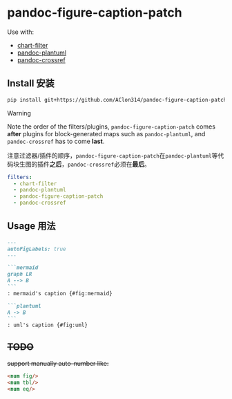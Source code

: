# pandoc-figure-caption-patch

Use with:

- [chart-filter](https://github.com/nihilor/pandoc-mermaid-chartjs-filter)
- [pandoc-plantuml](https://github.com/timofurrer/pandoc-plantuml-filter)
- [pandoc-crossref](https://github.com/lierdakil/pandoc-crossref/)

## Install 安装
```sh
pip install git+https://github.com/AClon314/pandoc-figure-caption-patch.git
```

> [!WARNING]
> Note the order of the filters/plugins, `pandoc-figure-caption-patch` comes **after** plugins for block-generated maps such as `pandoc-plantuml`, and `pandoc-crossref` has to come **last**.
> 
> 注意过滤器/插件的顺序，`pandoc-figure-caption-patch`在`pandoc-plantuml`等代码块生图的插件**之后**，`pandoc-crossref`必须在**最后**。
> ```yaml
> filters:
>   - chart-filter
>   - pandoc-plantuml
>   - pandoc-figure-caption-patch
>   - pandoc-crossref
> ```

## Usage 用法

~~~markdown
---
autoFigLabels: true
---

```mermaid
graph LR
A --> B
```
: mermaid's caption {#fig:mermaid}

```plantuml
A -> B
```
: uml's caption {#fig:uml}

~~~

## ~~TODO~~

~~support manually auto-number like:~~

~~~html
<num fig/>
<num tbl/>
<num eq/>
~~~